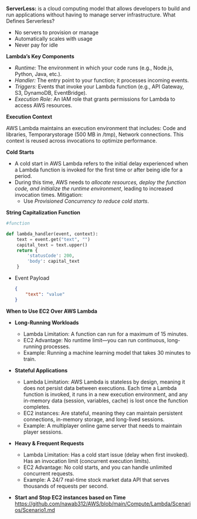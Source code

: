 **ServerLess:** is a cloud computing model that allows developers to build and run applications without having to manage server infrastructure. What Defines Serverless?
- No servers to provision or manage
- Automatically scales with usage
- Never pay for idle

**Lambda’s Key Components**
- *Runtime:* The environment in which your code runs (e.g., Node.js, Python, Java, etc.).
- *Handler:* The entry point to your function; it processes incoming events.
- *Triggers:* Events that invoke your Lambda function (e.g., API Gateway, S3, DynamoDB, EventBridge).
- *Execution Role:* An IAM role that grants permissions for Lambda to access AWS resources.

**Execution Context** 

AWS Lambda maintains an execution environment that includes: Code and libraries, Temporarystorage (500 MB in /tmp), Network connections. This context is reused across invocations to optimize performance.

**Cold Starts**
 - A cold start in AWS Lambda refers to the initial delay experienced when a Lambda function is invoked for the first time or after being idle for a period.
 - During this time, AWS needs to *allocate resources, deploy the function code, and initialize the runtime environment*, leading to increased invocation times. Mitigation:
   - Use *Provisioned Concurrency to reduce cold starts*.

**String Capitalization Function**
```python
#function

def lambda_handler(event, context):
    text = event.get("text", "")
    capital_text = text.upper()
    return {
        'statusCode': 200,
        'body': capital_text
    }
```
- Event Payload
  ```json
  {
      "text": "value"
  }
  ```
 
**When to Use EC2 Over AWS Lambda**
- **Long-Running Workloads**
  - Lambda Limitation: A function can run for a maximum of 15 minutes.
  - EC2 Advantage: No runtime limit—you can run continuous, long-running processes.
  - Example: Running a machine learning model that takes 30 minutes to train.
- **Stateful Applications**
  - Lambda Limitation: AWS Lambda is stateless by design, meaning it does not persist data between executions. Each time a Lambda function is invoked, it runs in a new execution environment, and any in-memory data (session, variables, cache) is lost once the function completes.
  - EC2 instances: Are stateful, meaning they can maintain persistent connections, in-memory storage, and long-lived sessions.
  - Example: A multiplayer online game server that needs to maintain player sessions.
- **Heavy & Frequent Requests**
  - Lambda Limitation: Has a cold start issue (delay when first invoked). Has an invocation limit (concurrent execution limits).
  - EC2 Advantage: No cold starts, and you can handle unlimited concurrent requests.
  - Example: A 24/7 real-time stock market data API that serves thousands of requests per second.
 
- **Start and Stop EC2 instances based on Time** https://github.com/nawab312/AWS/blob/main/Compute/Lambda/Scenarios/Scenario1.md
